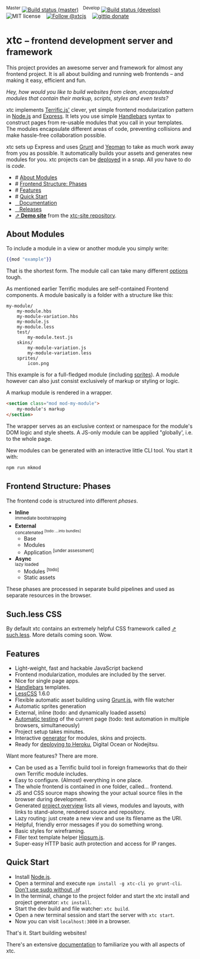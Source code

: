 <sup>Master</sup>&nbsp;[![Build status (master)](http://b.adge.me/travis/MarcDiethelm/xtc/master.svg)](https://travis-ci.org/MarcDiethelm/xtc) &nbsp; <sup>Develop</sup>&nbsp;[![Build status (develop)](http://b.adge.me/travis/MarcDiethelm/xtc/develop.svg)](https://travis-ci.org/MarcDiethelm/xtc) &nbsp;&nbsp; ![MIT license](http://b.adge.me/:license-MIT-brightgreen.svg) &nbsp;&nbsp; [![Follow @xtcjs](http://b.adge.me/:@xtcjs-follow-green.svg)](https://twitter.com/xtcjs) &nbsp;&nbsp; [![gittip donate](http://b.adge.me/:gittip-donate-lightgrey.svg)](https://www.gittip.com/MarcDiethelm/)


# xtc <small>– frontend development server and framework</small>

This project provides an awesome server and framework for almost any frontend project.
It is all about building and running web frontends – and making it easy, efficient and fun.

*Hey, how would you like to build websites from clean, encapsulated modules that contain their markup, scripts, styles and even tests?*

xtc implements [Terrific.js'](http://terrifically.org/) clever, yet simple frontend modularization pattern in [Node.js](http://nodejs.org/) and [Express](http://expressjs.com/). It lets you use simple [Handlebars](http://handlebarsjs.com/) syntax to construct pages from re-usable modules that you call in your templates. The modules encapsulate different areas of code, preventing collisions and make hassle-free collaboration possible.

xtc sets up Express and uses [Grunt](http://gruntjs.com/) and [Yeoman](http://yeoman.io/) to take as much work away from you as possible. It automatically builds your assets and generates new modules for you. xtc projects can be [deployed](#deploying) in a snap. All *you* have to do is *code*.

- \# [About Modules](#about-modules)
- \# [Frontend Structure: Phases](#frontend-structure-phases)
- \# [Features](#features)
- \# [Quick Start](#quick-start)
- [&nbsp;&nbsp; Documentation](Documentation.md)
- [&nbsp;&nbsp; Releases](https://github.com/MarcDiethelm/xtc/releases)
- [⇗ **Demo site**](http://xtc.starfleet.info) from the [xtc-site repository](https://github.com/MarcDiethelm/xtc-site).<br>


## About Modules

To include a module in a view or another module you simply write:

```hbs
{{mod "example"}}
```

That is the shortest form. The module call can take many different [options](https://github.com/MarcDiethelm/xtc/blob/develop/Documentation.md#terrific-modules) tough.

As mentioned earlier Terrific modules are self-contained Frontend components. A module basically is a folder with a structure like this:

	my-module/
		my-module.hbs
		my-module-variation.hbs
		my-module.js
		my-module.less
		test/
			my-module.test.js
		skins/
			my-module-variation.js
			my-module-variation.less
		sprites/
			icon.png

This example is for a full-fledged module (including [sprites](https://github.com/MarcDiethelm/xtc/blob/develop/Documentation.md#building-sprites-with-glue)). A module however can also just consist exclusively of markup or styling or logic.

A markup module is rendered in a wrapper.

```html
<section class="mod mod-my-module">
	my-module's markup
</section>
```

The wrapper serves as an exclusive context or namespace for the module's DOM logic and style sheets. A JS-only module can be applied "globally', i.e. to the whole page.

New modules can be generated with an interactive little CLI tool. You start it with:

```sh
npm run mkmod
```

## Frontend Structure: Phases

The frontend code is structured into different *phases*.

- **Inline**<br>
	<sup>immediate bootstrapping</sup>
- **External**<br>
	<sup>concatenated <sup>[todo: ...into bundles]</sup></sup>
	- Base
	- Modules
	- Application <sup>[under assessment]</sup>
- **Async**<br>
	<sup>lazy loaded</sup>
	- Modules <sup>[todo]</sup>
	- Static assets

These phases are processed in separate build pipelines and used as separate resources in the browser.

## Such.less CSS

By default xtc contains an extremely helpful CSS framework called [⇗ such.less](https://github.com/MarcDiethelm/such.less). More details coming soon. Wow.


## Features


- Light-weight, fast and hackable JavaScript backend
- Frontend modularization, modules are included by the server.
- Nice for single page apps.
- [Handlebars](http://handlebarsjs.com/) templates.
- [LessCSS](https://github.com/less/less.js) 1.6.0
- Flexible automatic asset building using [Grunt.js](http://gruntjs.com/), with file watcher
- Automatic sprites generation
- External, inline (todo: and dynamically loaded assets)
- [Automatic testing](#module-testing) of the current page (todo: test automation in multiple browsers, simultaneously)
- Project setup takes minutes.
- Interactive [generator](#terrific-module-creation) for modules, skins and projects.
- Ready for [deploying to Heroku](https://gist.github.com/MarcDiethelm/6321844), Digital Ocean or Nodejitsu.

Want more features? There are more.

- Can be used as a Terrific build tool in foreign frameworks that do their own Terrific module includes.
- Easy to configure. (Almost) everything in one place.
- The whole frontend is contained in one folder, called... frontend.
- JS and CSS source maps showing the your actual source files in the browser during development.
- Generated [project overview](https://github.com/MarcDiethelm/xtc/blob/master/Documentation.md#project-overview) lists all views, modules and layouts, with links to stand-alone, rendered source and repository.
- Lazy routing: just create a new view and use its filename as the URI.
- Helpful, friendly error messages if you do something wrong.
- Basic styles for wireframing.
- Filler text template helper [Hipsum.js](https://github.com/MarcDiethelm/Hipsum.js).
- Super-easy HTTP basic auth protection and access for IP ranges.


## Quick Start

- Install [Node.js](http://nodejs.org/).
- Open a terminal and execute `npm install -g xtc-cli yo grunt-cli`.<br>[Don't use sudo without `-H`](https://coderwall.com/p/dxmfpg/one-does-not-simply-sudo-npm)!
- In the terminal, change to the project folder and start the xtc install and project generator: `xtc install`.
- Start the dev build and file watcher: `xtc build`.
- Open a new terminal session and start the server with `xtc start`.
- Now you can visit `localhost:3000` in a browser.

That's it. Start building websites!

There's an extensive [documentation](Documentation.md) to familiarize you with all aspects of xtc.
